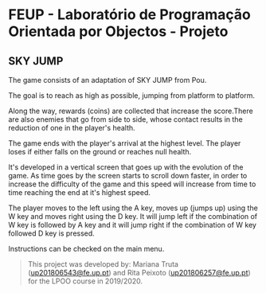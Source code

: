 # FEUP - Laboratório de Programação Orientada por Objectos - Projeto
## SKY JUMP 

The game consists of an adaptation of SKY JUMP from Pou. 

The goal is to reach as high as possible, jumping from platform to platform. 

Along the way, rewards (coins) are collected that increase the score.There are also enemies that go from side to side, whose contact results in the reduction of one in the player's health.

The game ends with the player's arrival at the highest level. The player loses if either falls on the ground or reaches null health.

It's developed in a vertical screen that goes up with the evolution of the game. As time goes by the screen starts to scroll down faster, in order to increase the difficulty of the game and this speed will increase from time to time reaching the end at it's highest speed.

The player moves to the left using the A key, moves up (jumps up) using the W key and moves right using the D key. It will jump left if the combination of W key is followed by A key and it will jump right if the combination of W key followed D key is pressed.

Instructions can be checked on the main menu.

> This project was developed by: Mariana Truta (up201806543@fe.up.pt) and Rita Peixoto (up201806257@fe.up.pt) for the LPOO course in 2019/2020.
